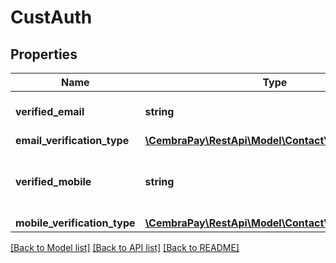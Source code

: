 # CustAuth

## Properties
Name | Type | Description | Notes
------------ | ------------- | ------------- | -------------
**verified_email** | **string** | Verified email of the Customer | [optional] 
**email_verification_type** | [**\CembraPay\RestApi\Model\ContactVerificationType**](ContactVerificationType.md) |  | [optional] 
**verified_mobile** | **string** | Verified mobile phone of the Customer | [optional] 
**mobile_verification_type** | [**\CembraPay\RestApi\Model\ContactVerificationType**](ContactVerificationType.md) |  | [optional] 

[[Back to Model list]](../../README.md#documentation-for-models) [[Back to API list]](../../README.md#documentation-for-api-endpoints) [[Back to README]](../../README.md)


